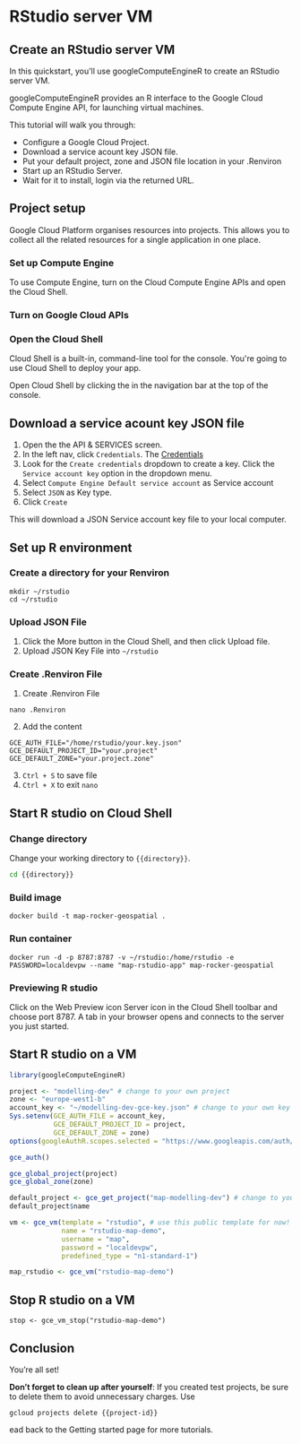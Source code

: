 # RStudio server VM



<walkthrough-watcher-constant value="~/r-on-gcp/01_Docker/simple" key="directory"></walkthrough-watcher-constant>

## Create an RStudio server VM

<walkthrough-tutorial-duration duration="15"></walkthrough-tutorial-duration>

In this quickstart, you'll use googleComputeEngineR to create an RStudio server VM.

googleComputeEngineR provides an R interface to the Google Cloud Compute Engine API, for launching virtual machines.

This tutorial will walk you through:

* Configure a Google Cloud Project.
* Download a service acount key JSON file.
* Put your default project, zone and JSON file location in your .Renviron
* Start up an RStudio Server.
* Wait for it to install, login via the returned URL.

## Project setup

Google Cloud Platform organises resources into projects. This allows you to
collect all the related resources for a single application in one place.

<walkthrough-project-billing-setup></walkthrough-project-billing-setup>
<walkthrough-project-permissions permissions="compute.instances.create"></walkthrough-project-permissions>

### Set up Compute Engine

To use Compute Engine, turn on the Cloud Compute Engine APIs and open the Cloud Shell.

### Turn on Google Cloud APIs

<walkthrough-enable-apis apis="compute.googleapis.com,storage_component,storage_api">
</walkthrough-enable-apis>

### Open the Cloud Shell

Cloud Shell is a built-in, command-line tool for the console. You're going to use
Cloud Shell to deploy your app.

Open Cloud Shell by clicking the
<walkthrough-cloud-shell-icon></walkthrough-cloud-shell-icon> in the navigation bar at the top of the console.

## Download a service acount key JSON file

1. Open the the API & SERVICES screen.
<walkthrough-menu-navigation sectionid="API_SECTION"></walkthrough-menu-navigation>
2. In the left nav, click ```Credentials```.
The [Credentials][spotlight-credentials-menu]
3. Look for the ```Create credentials``` dropdown to create a key. Click the ```Service account key``` option in the dropdown menu.
4. Select ```Compute Engine Default service account``` as Service account
5. Select ```JSON``` as Key type.
6. Click ```Create```

This will download a JSON Service account key file to your local computer.

## Set up R environment
### Create a directory for your Renviron
```
mkdir ~/rstudio
cd ~/rstudio
```
### Upload JSON File
1. Click the More button <walkthrough-more-vert-icon> </walkthrough-more-vert-icon> in the Cloud Shell, and then click Upload file.
2. Upload JSON Key File into ```~/rstudio```

### Create .Renviron File
1. Create .Renviron File
```
nano .Renviron
```
2. Add the content 
```
GCE_AUTH_FILE="/home/rstudio/your.key.json"
GCE_DEFAULT_PROJECT_ID="your.project"
GCE_DEFAULT_ZONE="your.project.zone"
```
3. ```Ctrl + S``` to save file
4. ```Ctrl + X``` to exit ```nano```
## Start R studio on Cloud Shell

### Change directory
Change your working directory to `{{directory}}`.
```bash
cd {{directory}}
```

### Build image
```
docker build -t map-rocker-geospatial .
```

### Run container
```
docker run -d -p 8787:8787 -v ~/rstudio:/home/rstudio -e PASSWORD=localdevpw --name "map-rstudio-app" map-rocker-geospatial
```

### Previewing R studio
Click on the Web Preview icon Server icon in the Cloud Shell toolbar <walkthrough-web-preview-icon></walkthrough-web-preview-icon> and choose port 8787. 
A tab in your browser opens and connects to the server you just started.

## Start R studio on a VM

```R
library(googleComputeEngineR)

project <- "modelling-dev" # change to your own project
zone <- "europe-west1-b"
account_key <- "~/modelling-dev-gce-key.json" # change to your own key
Sys.setenv(GCE_AUTH_FILE = account_key,
           GCE_DEFAULT_PROJECT_ID = project,
           GCE_DEFAULT_ZONE = zone)
options(googleAuthR.scopes.selected = "https://www.googleapis.com/auth/cloud-platform")

gce_auth()

gce_global_project(project)
gce_global_zone(zone)

default_project <- gce_get_project("map-modelling-dev") # change to your own key
default_project$name

vm <- gce_vm(template = "rstudio", # use this public template for now! custom templates for map to be add soon
             name = "rstudio-map-demo",
             username = "map",
             password = "localdevpw",
             predefined_type = "n1-standard-1")

map_rstudio <- gce_vm("rstudio-map-demo")
```

## Stop R studio on a VM
```
stop <- gce_vm_stop("rstudio-map-demo")
```

## Conclusion

<walkthrough-conclusion-trophy></walkthrough-conclusion-trophy>

You’re all set!

**Don’t forget to clean up after yourself**: If you created test projects, be sure to delete them to avoid unnecessary charges. Use 
```
gcloud projects delete {{project-id}}
```

ead back to the Getting started page for more tutorials.
<walkthrough-menu-navigation sectionid="ONBOARDING_SECTION"></walkthrough-menu-navigation>

[gcp-resources]: https://cloud.google.com/resource-manager/docs/cloud-platform-resource-hierarchy
[spotlight-activity-stream]: walkthrough://spotlight-pointer?cssSelector=.mat-tab-link:nth-of-type(2)
[spotlight-console-menu]: walkthrough://spotlight-pointer?spotlightId=console-nav-menu
[spotlight-customize-dashboard]: walkthrough://spotlight-pointer?cssSelector=.cfc-customize-button
[spotlight-open-devshell]: walkthrough://spotlight-pointer?spotlightId=devshell-activate-button
[spotlight-project-select]: walkthrough://spotlight-pointer?spotlightId=purview-switcher
[spotlight-search-bar]: walkthrough://spotlight-pointer?cssSelector=.p6n-search-bar,.pcc-platform-bar-search-bar

[spotlight-credentials-menu]: walkthrough://spotlight-pointer?cssSelector=#cfctest-section-nav-item-credentials

